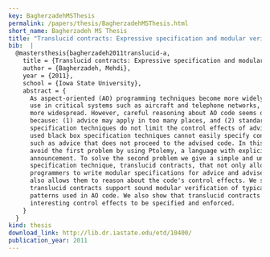 ```yaml
---
key: BagherzadehMSThesis
permalink: /papers/thesis/BagherzadehMSThesis.html
short_name: Bagherzadeh MS Thesis
title: "Translucid contracts: Expressive specification and modular verification of aspect oriented interfaces"
bib:  |
  @mastersthesis{bagherzadeh2011translucid-a,
    title = {Translucid contracts: Expressive specification and modular verification of aspect oriented interfaces},
    author = {Bagherzadeh, Mehdi},
    year = {2011},
    school = {Iowa State University},
    abstract = {
      As aspect-oriented (AO) programming techniques become more widely used, their
      use in critical systems such as aircraft and telephone networks, will become
      more widespread. However, careful reasoning about AO code seems difficult
      because: (1) advice may apply in too many places, and (2) standard
      specification techniques do not limit the control effects of advice. Commonly
      used black box specification techniques cannot easily specify control effects,
      such as advice that does not proceed to the advised code. In this work we
      avoid the first problem by using Ptolemy, a language with explicit event
      announcement. To solve the second problem we give a simple and understandable
      specification technique, translucid contracts, that not only allows
      programmers to write modular specifications for advice and advised code, but
      also allows them to reason about the code's control effects. We show that
      translucid contracts support sound modular verification of typical interaction
      patterns used in AO code. We also show that translucid contracts allow
      interesting control effects to be specified and enforced.
    }
  }
kind: thesis
download_link: http://lib.dr.iastate.edu/etd/10400/
publication_year: 2011
---
```

